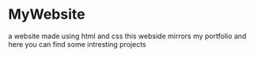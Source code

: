 # MyWebsite
a website made using html and css this webside mirrors my portfolio
and here you can find some intresting projects

